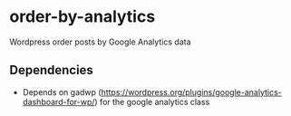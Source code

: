 # order-by-analytics
Wordpress order posts by Google Analytics data

## Dependencies

- Depends on gadwp (https://wordpress.org/plugins/google-analytics-dashboard-for-wp/) for the google analytics class
